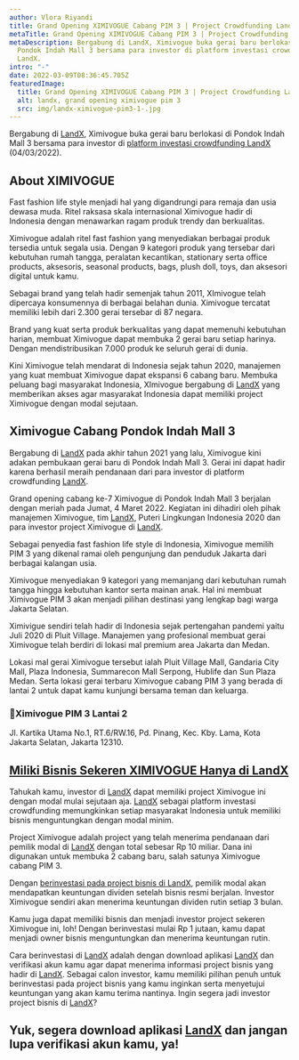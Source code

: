 ```yaml
---
author: Vlora Riyandi
title: Grand Opening XIMIVOGUE Cabang PIM 3 | Project Crowdfunding LandX
metaTitle: Grand Opening XIMIVOGUE Cabang PIM 3 | Project Crowdfunding LandX
metaDescription: Bergabung di LandX, Ximivogue buka gerai baru berlokasi di
  Pondok Indah Mall 3 bersama para investor di platform investasi crowdfunding
  LandX.
intro: "-"
date: 2022-03-09T08:36:45.705Z
featuredImage:
  title: Grand Opening XIMIVOGUE Cabang PIM 3 | Project Crowdfunding LandX
  alt: landx, grand opening ximivogue pim 3
  src: img/landx-ximivogue-pim3-1-.jpg
---
```

Bergabung di [LandX](https://landx.id/), Ximivogue buka gerai baru berlokasi di Pondok Indah Mall 3 bersama para investor di [platform investasi crowdfunding LandX](https://landx.id/) (04/03/2022).

## About XIMIVOGUE 

Fast fashion life style menjadi hal yang digandrungi para remaja dan usia dewasa muda. Ritel raksasa skala internasional Ximivogue hadir di Indonesia dengan menawarkan ragam produk trendy dan berkualitas.

Ximivogue adalah ritel fast fashion yang menyediakan berbagai produk tersedia untuk segala usia. Dengan 9 kategori produk yang tersebar dari kebutuhan rumah tangga, peralatan kecantikan, stationary serta office products, aksesoris, seasonal products, bags, plush doll, toys, dan aksesori digital untuk kamu.

Sebagai brand yang telah hadir semenjak tahun 2011, XImivogue telah dipercaya konsumennya di berbagai belahan dunia. Ximivogue tercatat memiliki lebih dari 2.300 gerai tersebar di 87 negara.

Brand yang kuat serta produk berkualitas yang dapat memenuhi kebutuhan harian, membuat Ximivogue dapat membuka 2 gerai baru setiap harinya. Dengan mendistribusikan 7.000 produk ke seluruh gerai di dunia.

Kini Ximivogue telah mendarat di Indonesia sejak tahun 2020, manajemen yang kuat membuat Ximivogue dapat ekspansi 6 cabang baru. Membuka peluang bagi masyarakat Indonesia, XImivogue bergabung di [LandX](https://landx.id/) yang memberikan akses agar masyarakat Indonesia dapat memiliki project Ximivogue dengan modal sejutaan.

## Ximivogue Cabang Pondok Indah Mall 3

Bergabung di [LandX](https://landx.id/) pada akhir tahun 2021 yang lalu, Ximivogue kini adakan pembukaan gerai baru di Pondok Indah Mall 3. Gerai ini dapat hadir karena berhasil meraih pendanaan dari para investor di platform crowdfunding [LandX](https://landx.id/).

Grand opening cabang ke-7 Ximivogue di Pondok Indah Mall 3 berjalan dengan meriah pada Jumat, 4 Maret 2022. Kegiatan ini dihadiri oleh pihak manajemen Ximivogue, tim [LandX](https://landx.id/), Puteri Lingkungan Indonesia 2020 dan para investor project Ximivogue di [LandX](https://landx.id/).

Sebagai penyedia fast fashion life style di Indonesia, Ximivogue memilih PIM 3 yang dikenal ramai oleh pengunjung dan penduduk Jakarta dari berbagai kalangan usia. 

Ximivogue menyediakan 9 kategori yang memanjang dari kebutuhan rumah tangga hingga kebutuhan kantor serta mainan anak. Hal ini membuat Ximivogue PIM 3 akan menjadi pilihan destinasi yang lengkap bagi warga Jakarta Selatan.

Ximivigue sendiri telah hadir di Indonesia sejak pertengahan pandemi yaitu Juli 2020 di Pluit Village. Manajemen yang profesional membuat gerai Ximivogue telah berdiri di lokasi mal premium area Jakarta dan Medan. 

Lokasi mal gerai Ximivogue tersebut ialah Pluit Village Mall, Gandaria City Mall, Plaza Indonesia, Summarecon Mall Serpong, Hublife dan Sun Plaza Medan. Serta lokasi gerai terbaru Ximivogue cabang PIM 3 yang berada di lantai 2 untuk dapat kamu kunjungi bersama teman dan keluarga. 

### 📍Ximivogue PIM 3 Lantai 2

Jl. Kartika Utama No.1, RT.6/RW.16, Pd. Pinang, Kec. Kby. Lama, Kota Jakarta Selatan, Jakarta 12310.

## [Miliki Bisnis Sekeren XIMIVOGUE Hanya di LandX](https://landx.id/)

Tahukah kamu, investor di [LandX](https://landx.id/) dapat memiliki project Ximivogue ini dengan modal mulai sejutaan aja. [LandX](https://landx.id/) sebagai platform investasi crowdfunding memungkinkan setiap masyarakat Indonesia untuk memiliki bisnis menguntungkan dengan modal minim.

Project Ximivogue adalah project yang telah menerima pendanaan dari pemilik modal di [LandX](https://landx.id/) dengan total sebesar Rp 10 miliar. Dana ini digunakan untuk membuka 2 cabang baru, salah satunya Ximivogue cabang PIM 3. 

Dengan [berinvestasi pada project bisnis di LandX](https://landx.id/), pemilik modal akan mendapatkan keuntungan dividen setelah bisnis resmi berjalan. Investor Ximivogue sendiri akan menerima keuntungan dividen rutin setiap 3 bulan.

Kamu juga dapat memiliki bisnis dan menjadi investor project sekeren Ximivogue ini, loh! Dengan berinvestasi mulai Rp 1 jutaan, kamu dapat menjadi owner bisnis menguntungkan dan menerima keuntungan rutin.

Cara berinvestasi di [LandX](https://landx.id/) adalah dengan download aplikasi [LandX](https://landx.id/) dan verifikasi akun kamu agar dapat menerima informasi project bisnis yang hadir di [LandX](https://landx.id/). Sebagai calon investor, kamu memiliki pilihan penuh untuk berinvestasi pada project bisnis yang kamu inginkan serta menyetujui keuntungan yang akan kamu terima nantinya. Ingin segera jadi investor project bisnis di [LandX](https://landx.id/)?

## Yuk, segera download aplikasi [LandX](https://landx.id/) dan jangan lupa verifikasi akun kamu, ya!